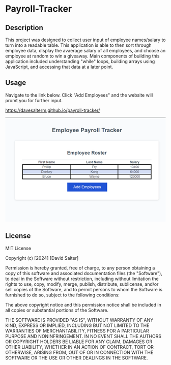 # Payroll-Tracker

## Description

This project was designed to collect user input of employee names/salary to turn into a readable table. This application is able to then sort through employee data, display the avaerage salary of all employees, and choose an employee at random to win a giveaway. Main components of building this application included understanding "while" loops, building arrays using JavaScript, and accessing that data at a later point.

## Usage
Navigate to the link below. Click "Add Employees" and the website will promt you for further input.

https://davesalterm.github.io/payroll-tracker/

![](assets/images/screenshot.png)


## License

MIT License

Copyright (c) [2024] [David Salter]

Permission is hereby granted, free of charge, to any person obtaining a copy
of this software and associated documentation files (the "Software"), to deal
in the Software without restriction, including without limitation the rights
to use, copy, modify, merge, publish, distribute, sublicense, and/or sell
copies of the Software, and to permit persons to whom the Software is
furnished to do so, subject to the following conditions:

The above copyright notice and this permission notice shall be included in all
copies or substantial portions of the Software.

THE SOFTWARE IS PROVIDED "AS IS", WITHOUT WARRANTY OF ANY KIND, EXPRESS OR
IMPLIED, INCLUDING BUT NOT LIMITED TO THE WARRANTIES OF MERCHANTABILITY,
FITNESS FOR A PARTICULAR PURPOSE AND NONINFRINGEMENT. IN NO EVENT SHALL THE
AUTHORS OR COPYRIGHT HOLDERS BE LIABLE FOR ANY CLAIM, DAMAGES OR OTHER
LIABILITY, WHETHER IN AN ACTION OF CONTRACT, TORT OR OTHERWISE, ARISING FROM,
OUT OF OR IN CONNECTION WITH THE SOFTWARE OR THE USE OR OTHER DEALINGS IN THE
SOFTWARE.